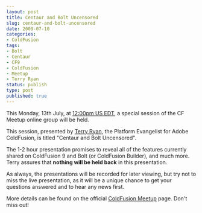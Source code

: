 ```yaml
---
layout: post
title: Centaur and Bolt Uncensored
slug: centaur-and-bolt-uncensored
date: 2009-07-10
categories:
- ColdFusion
tags:
- Bolt
- Centaur
- CF9
- ColdFusion
- Meetup
- Terry Ryan
status: publish
type: post
published: true
---
```

<p>This Monday, 13th July, at <a title="Convert this for your local time" href="http://www.timeanddate.com/worldclock/fixedtime.html?year=2009&amp;month=07&amp;day=13&amp;hour=12&amp;min=00&amp;sec=0&amp;p1=25" target="_blank">12:00pm US EDT</a>, a special session of the CF Meetup online group will be held.</p>
<p>This session, presented by <a title="Terry Ryan" href="http://www.terrenceryan.com" target="_blank">Terry Ryan</a>, the Platform Evangelist for Adobe ColdFusion, is titled "Centaur and Bolt Uncensored".</p>
<p>The 1-2 hour presentation promises to reveal all of the features currently shared on ColdFusion 9 and Bolt (or ColdFusion Builder), and much more. Terry assures that <strong>nothing will be held back</strong> in this presentation.</p>
<p>As always, the presentations will be recorded for later viewing, but try not to miss the live presentation, as it will be a unique chance to get your questions answered and to hear any news first.</p>
<p>More details can be found on the official <a title="ColdFusion Meetup" href="http://www.coldfusionmeetup.com" target="_blank">ColdFusion Meetup</a> page. Don't miss out!</p>
